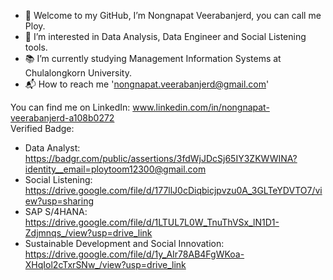 - 🌈 Welcome to my GitHub, I’m Nongnapat Veerabanjerd, you can call me Ploy.
- 💖 I’m interested in Data Analysis, Data Engineer and Social Listening tools.
- 📚 I’m currently studying Management Information Systems at Chulalongkorn University.
- 📬 How to reach me 'nongnapat.veerabanjerd@gmail.com'

You can find me on LinkedIn: www.linkedin.com/in/nongnapat-veerabanjerd-a108b0272  
Verified Badge: 
- Data Analyst: https://badgr.com/public/assertions/3fdWjJDcSj65IY3ZKWWINA?identity__email=ploytoom12300@gmail.com
- Social Listening: https://drive.google.com/file/d/177llJ0cDiqbicjpvzu0A_3GLTeYDVTO7/view?usp=sharing
- SAP S/4HANA: https://drive.google.com/file/d/1LTUL7L0W_TnuThVSx_lN1D1-Zdjmnqs_/view?usp=drive_link
- Sustainable Development and Social Innovation: https://drive.google.com/file/d/1y_AIr78AB4FgWKoa-XHqIol2cTxrSNw_/view?usp=drive_link

